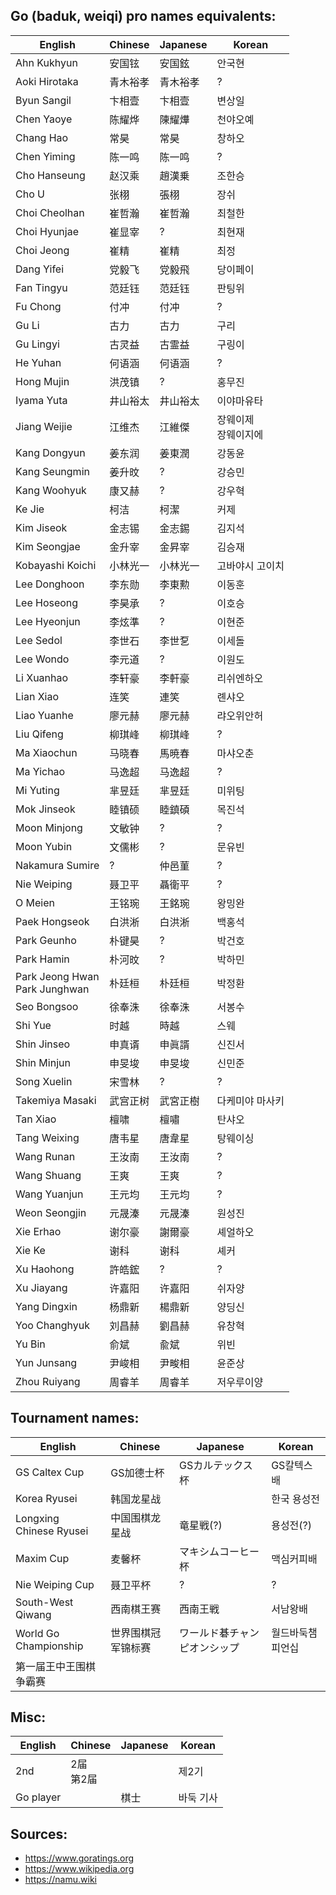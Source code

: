 ## Go (baduk, weiqi) pro names equivalents:

English | Chinese | Japanese | Korean
------- | ------- | -------- | ------
Ahn Kukhyun | 安国铉 | 安国鉉 | 안국현
Aoki Hirotaka | 青木裕孝 | 青木裕孝 | ?
Byun Sangil | 卞相壹 | 卞相壹 | 변상일
Chen Yaoye | 陈耀烨 | 陳耀燁 | 천야오예
Chang Hao | 常昊 | 常昊 | 창하오
Chen Yiming | 陈一鸣 | 陈一鸣 | ?
Cho Hanseung | 赵汉乘 | 趙漢乗 | 조한승
Cho U | 张栩 | 張栩 | 장쉬
Choi Cheolhan | 崔哲瀚 | 崔哲瀚 | 최철한
Choi Hyunjae | 崔显宰 | ? | 최현재
Choi Jeong | 崔精 | 崔精 | 최정
Dang Yifei | 党毅飞 | 党毅飛 | 당이페이
Fan Tingyu | 范廷钰 | 范廷钰 | 판팅위
Fu Chong | 付冲 | 付冲 | ?
Gu Li | 古力 | 古力 | 구리
Gu Lingyi | 古灵益 | 古霊益 | 구링이
He Yuhan | 何语涵 | 何语涵 | ?
Hong Mujin | 洪茂镇 | ? | 홍무진
Iyama Yuta | 井山裕太 | 井山裕太 | 이야마유타
Jiang Weijie | 江维杰 | 江維傑 | 장웨이제 </br> 장웨이지에
Kang Dongyun | 姜东润 | 姜東潤 | 강동윤
Kang Seungmin | 姜升旼 | ? | 강승민
Kang Woohyuk | 康又赫 | ? | 강우혁
Ke Jie | 柯洁 | 柯潔 | 커제
Kim Jiseok | 金志锡 | 金志錫 | 김지석
Kim Seongjae | 金升宰 | 金昇宰 | 김승재
Kobayashi Koichi | 小林光一 | 小林光一 | 고바야시 고이치
Lee Donghoon | 李东勋 | 李東勲 | 이동훈
Lee Hoseong | 李昊承 | ? | 이호승
Lee Hyeonjun | 李炫準 | ? | 이현준
Lee Sedol | 李世石 | 李世乭 | 이세돌
Lee Wondo | 李元道 | ? | 이원도
Li Xuanhao | 李轩豪 | 李軒豪 | 리쉬엔하오
Lian Xiao | 连笑 | 連笑 | 롄샤오
Liao Yuanhe | 廖元赫 | 廖元赫 | 랴오위안허
Liu Qifeng | 柳琪峰 | 柳琪峰 | ?
Ma Xiaochun | 马晓春 | 馬暁春 | 마샤오춘
Ma Yichao | 马逸超 | 马逸超 | ?
Mi Yuting | 芈昱廷 | 芈昱廷 | 미위팅
Mok Jinseok | 睦镇硕 | 睦鎮碩 | 목진석
Moon Minjong | 文敏钟 | ? | ?
Moon Yubin | 文儒彬 | ? | 문유빈
Nakamura Sumire | ? | 仲邑菫 | ?
Nie Weiping | 聂卫平 | 聶衛平 | ?
O Meien | 王铭琬 | 王銘琬 | 왕밍완
Paek Hongseok | 白洪淅 | 白洪淅 | 백홍석
Park Geunho | 朴键昊 | ? | 박건호
Park Hamin | 朴河旼 | ? | 박하민
Park Jeong Hwan </br> Park Junghwan | 朴廷桓 | 朴廷桓 | 박정환
Seo Bongsoo | 徐奉洙 | 徐奉洙 | 서봉수
Shi Yue | 时越 | 時越 | 스웨
Shin Jinseo | 申真谞 | 申眞諝 | 신진서
Shin Minjun | 申旻埈 | 申旻埈 | 신민준
Song Xuelin | 宋雪林 | ? | ?
Takemiya Masaki | 武宫正树 | 武宮正樹 | 다케미야 마사키
Tan Xiao | 檀啸 | 檀嘯 | 탄샤오
Tang Weixing | 唐韦星 | 唐韋星 | 탕웨이싱
Wang Runan | 王汝南 | 王汝南 | ?
Wang Shuang | 王爽 | 王爽 | ?
Wang Yuanjun | 王元均 | 王元均 | ?
Weon Seongjin | 元晟溱 | 元晟溱 | 원성진
Xie Erhao | 谢尔豪 | 謝爾豪 | 셰얼하오
Xie Ke | 谢科 | 谢科 | 셰커
Xu Haohong | 許皓鋐 | ? | ?
Xu Jiayang | 许嘉阳 | 许嘉阳 | 쉬자양
Yang Dingxin | 杨鼎新 | 楊鼎新 | 양딩신
Yoo Changhyuk | 刘昌赫 | 劉昌赫 | 유창혁
Yu Bin | 俞斌 | 兪斌 | 위빈
Yun Junsang | 尹峻相 | 尹畯相 | 윤준상
Zhou Ruiyang | 周睿羊 | 周睿羊 | 저우루이양

## Tournament names:

English | Chinese | Japanese | Korean
------- | ------- | -------- | ------
GS Caltex Cup | GS加德士杯 | GSカルテックス杯 | GS칼텍스배 
Korea Ryusei | 韩国龙星战 | | 한국 용성전
Longxing </br> Chinese Ryusei | 中国围棋龙星战 | 竜星戦(?) | 용성전(?)
Maxim Cup | 麦馨杯 | マキシムコーヒー杯 | 맥심커피배
Nie Weiping Cup | 聂卫平杯 | ? | ?
South-West Qiwang | 西南棋王赛 | 西南王戦 | 서남왕배
World Go Championship | 世界围棋冠军锦标赛 | ワールド碁チャンピオンシップ | 월드바둑챔피언십
 | 第一届王中王围棋争霸赛 | |

## Misc:

English | Chinese | Japanese | Korean
------- | ------- | -------- | ------
2nd | 2届 </br> 第2届 | | 제2기 
Go player | | 棋士 | 바둑 기사

## Sources:

* https://www.goratings.org
* https://www.wikipedia.org
* https://namu.wiki